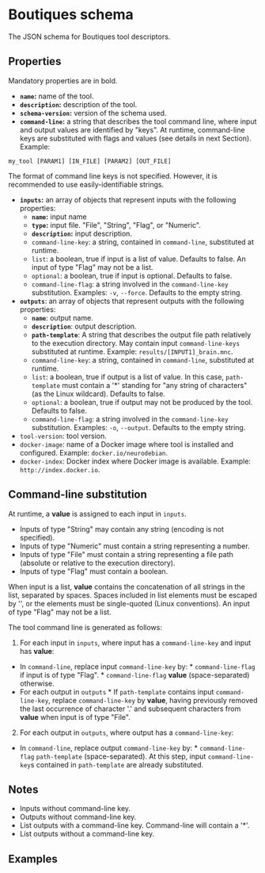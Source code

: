# Boutiques schema

The JSON schema for Boutiques tool descriptors.

## Properties

Mandatory properties are in bold.

* **`name`:** name of the tool.
* **`description`:** description of the tool.
* **`schema-version`:** version of the schema used.
* **`command-line`:** a string that describes the tool command line, where input and output values are identified by "keys". At runtime, command-line keys are substituted with flags and values (see details in next Section). Example:
```
my_tool [PARAM1] [IN_FILE] [PARAM2] [OUT_FILE]
```
The format of command line keys is not specified. However, it is recommended to use easily-identifiable strings.
* **`inputs`:** an array of objects that represent inputs with the following properties:
  * **`name`:** input name
  * **`type`:** input file. "File", "String", "Flag", or "Numeric". 
  * **`description`:** input description.
  * `command-line-key`: a string, contained in `command-line`, substituted at runtime. 
  * `list`: a boolean, true if input is a list of value. Defaults to false. An input of type "Flag" may not be a list.
  * `optional`: a boolean, true if input is optional. Defaults to false.
  * `command-line-flag`: a string involved in the `command-line-key` substitution. Examples: ```-v```, ```--force```. Defaults to the empty string.
* **`outputs`**: an array of objects that represent outputs with the following properties:
  * **`name`**: output name.
  * **`description`**: output description.
  * **`path-template`**: A string that describes the output file path relatively to the execution directory. May contain input `command-line-keys` substituted at runtime. Example: ```results/[INPUT1]_brain.mnc```.
  * `command-line-key`: a string, contained in `command-line`, substituted at runtime. 
  * `list`: a boolean, true if output is a list of value. In this case, `path-template` must contain a '*' standing for "any string of characters" (as the Linux wildcard). Defaults to false.
  * `optional`: a boolean, true if output may not be produced by the tool. Defaults to false.
  * `command-line-flag`: a string involved in the `command-line-key` substitution. Examples: ```-o```, ```--output```. Defaults to the empty string.
* `tool-version`: tool version.
* `docker-image`: name of a Docker image where tool is installed and configured. Example: ```docker.io/neurodebian```.
* `docker-index`: Docker index where Docker image is available. Example: ```http://index.docker.io```.

## Command-line substitution

At runtime, a __value__ is assigned to each input in ```inputs```.

* Inputs of type "String" may contain any string (encoding is not specified).
* Inputs of type "Numeric" must contain a string representing a number.
* Inputs of type "File" must contain a string representing a file path (absolute or relative to the execution directory). 
* Inputs of type "Flag" must contain a boolean.

When input is a list, __value__ contains the concatenation of all strings in the list, separated by spaces. Spaces included in list elements must be escaped by '\', or the elements must be single-quoted (Linux conventions).  An input of type "Flag" may not be a list. 

The tool command line is generated as follows:

1. For each input in ```inputs```, where input has a ```command-line-key``` and input has __value__:
  * In ```command-line```, replace input ```command-line-key``` by:
         * ```command-line-flag``` if input is of type "Flag".
         * ```command-line-flag``` __value__ (space-separated) otherwise.  
  * For each output in ```outputs```
         * If ```path-template``` contains input ```command-line-key```, replace ```command-line-key``` by __value__, having previously removed the last occurrence of character '.' and subsequent characters from __value__ when input is of type "File".
2. For each output in ```outputs```, where output has a ```command-line-key```:
  * In ```command-line```, replace output ```command-line-key``` by:
         * ```command-line-flag``` ```path-template``` (space-separated). At this step, input ```command-line-key```s contained in ```path-template``` are already substituted.

## Notes

* Inputs without command-line key.
* Outputs without command-line key.
* List outputs with a command-line key. Command-line will contain a '*'.
* List outputs without a command-line key. 

## Examples